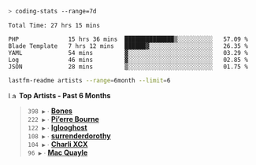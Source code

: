 ```zsh
> coding-stats --range=7d
```

<!--START_SECTION:waka-->

```text
Total Time: 27 hrs 15 mins

PHP              15 hrs 36 mins  ██████████████▒░░░░░░░░░░   57.09 %
Blade Template   7 hrs 12 mins   ██████▓░░░░░░░░░░░░░░░░░░   26.35 %
YAML             54 mins         ▓░░░░░░░░░░░░░░░░░░░░░░░░   03.29 %
Log              46 mins         ▓░░░░░░░░░░░░░░░░░░░░░░░░   02.85 %
JSON             28 mins         ▒░░░░░░░░░░░░░░░░░░░░░░░░   01.75 %
```

<!--END_SECTION:waka-->

```zsh
lastfm-readme artists --range=6month --limit=6
```

<!--START_LASTFM_ARTISTS:{"period": "6month", "rows": 6}-->
<a href="https://last.fm" target="_blank"><img src="https://user-images.githubusercontent.com/17434202/215290617-e793598d-d7c9-428f-9975-156db1ba89cc.svg" alt="Last.fm Logo" width="18" height="13"/></a> **Top Artists - Past 6 Months**

> `398 ▶️` ∙ **[Bones](https://www.last.fm/music/Bones)**<br/>
> `222 ▶️` ∙ **[Pi’erre Bourne](https://www.last.fm/music/Pi%E2%80%99erre+Bourne)**<br/>
> `122 ▶️` ∙ **[Iglooghost](https://www.last.fm/music/Iglooghost)**<br/>
> `108 ▶️` ∙ **[surrenderdorothy](https://www.last.fm/music/surrenderdorothy)**<br/>
> `104 ▶️` ∙ **[Charli XCX](https://www.last.fm/music/Charli+XCX)**<br/>
> `96 ▶️` ∙ **[Mac Quayle](https://www.last.fm/music/Mac+Quayle)**<br/>
<!--END_LASTFM_ARTISTS-->
